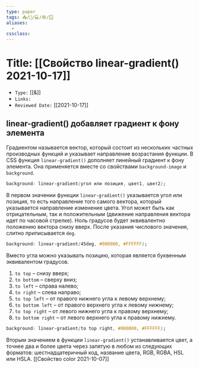 ```yaml
---
type: paper
tags: 📥️/📜️/💻/🕸/🪟
aliases:
  - 
cssclass: 
---
```




# Title: **[[Свойство linear-gradient() 2021-10-17]]**
- `Type:` [[&]]
- `Links:`
- `Reviewed Date:` [[2021-10-17]]


##  linear-gradient() добавляет  градиент к фону элемента

Градиентом называется вектор, который состоит из нескольких частных производных функций и указывает направление возрастания функции. В CSS функция `linear-gradient()` дополняет линейный градиент к фону элемента. Она применяется вместе со свойствами `background-image` и `background`.

```css
background: linear-gradient(угол или позиция, цвет1, цвет2);
```

В первом значении функции `linear-gradient()` указывается угол или позиция, то есть направление того самого вектора, который указывается направление изменение цвета. Угол может быть как отрицательным, так и положительным (движение направления вектора идет по часовой стрелке). Ноль градусов будет эквивалентно положению вектора снизу вверх. После указания числового значения, слитно приписывается `deg`.

```css
background: linear-gradient(45deg, #000000, #FFFFFF);
```

Вместо угла можно указывать позицию, которая является буквенным эквивалентом градусов.

1.  `to top` – снизу вверх;
2.  `to bottom` – сверху вниз;
3.  `to left` – справа налево;
4.  `to right` – слева направо;
5.  `to top left` – от правого нижнего угла к левому верхнему;
6.  `to bottom left` – от правого верхнего угла к левому нижнему;
7.  `to top right` – от левого нижнего угла к правому верхнему;
8.  `to bottom right` – от левого верхнего угла к правому нижнему.

```css
background: linear-gradient(to top right, #000000, #FFFFFF);
```

Вторым значением в функции `linear-gradient()` устанавливается цвет, а точнее два и более цвета через запятую в любом из следующих форматов: шестнадцатеричный код, название цвета, RGB, RGBA, HSL или HSLA. [[Свойство color 2021-10-07]]
